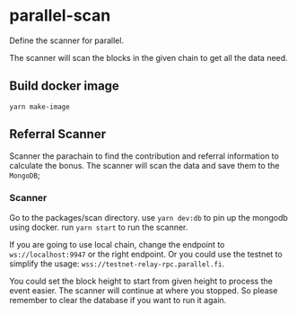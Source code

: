 # parallel-scan

Define the scanner for parallel.

The scanner will scan the blocks in the given chain to get all the data need.

## Build docker image

```
yarn make-image
```

## Referral Scanner

Scanner the parachain to find the contribution and referral information to calculate the bonus.
The scanner will scan the data and save them to the `MongoDB`;

### Scanner
Go to the packages/scan directory.
use `yarn dev:db` to pin up the mongodb using docker.
run `yarn start` to run the scanner.

If you are going to use local chain, change the endpoint to `ws://localhost:9947` or the right endpoint.
Or you could use the testnet to simplify the usage: `wss://testnet-relay-rpc.parallel.fi`.

You could set the block height to start from given height to process the event easier.
The scanner will continue at where you stopped. So please remember to clear the database if you want to run it again.

